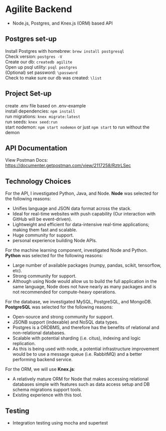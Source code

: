# Agilite Backend

- Node.js, Postgres, and Knex.js (ORM) based API

## Postgres set-up

Install Postgres with homebrew: `brew install postgresql`  
Check version: `postgres -V`  
Create our db: `createdb agilite`  
Open up psql utility: `psql postgres`  
(Optional) set password: `\password`  
Check to make sure our db was created: `\list`

## Project Set-up

create .env file based on .env-example  
install dependencies: `npm install`  
run migrations: `knex migrate:latest`  
run seeds: `knex seed:run`  
start nodemon: `npm start nodemon` or just `npm start` to run without the demon

## API Documentation

View Postman Docs: https://documenter.getpostman.com/view/2117258/RztrLSec

## Technology Choices

For the API, I investigated Python, Java, and Node. **Node** was selected for the following reasons:

- Unifies language and JSON data format across the stack.
- Ideal for real-time websites with push capability (Our interaction with GitHub will be event-driven).
- Lightweight and efficient for data-intensive real-time applications; making them fast and scalable.
- Huge community for support.
- personal experience building Node APIs.

For the machine learning component, investigated Node and Python. **Python** was selected for the following reasons:

- Large number of available packages (numpy, pandas, scikit, tensorflow, etc).
- Strong community for support.
- Although using Node would allow us to build the full application in the same language, Node does not have nearly as many packages and is not recommended for compute-heavy operations.

For the database, we investigated MySQL, PostgreSQL, and MongoDB. **PostgreSQL** was selected for the following reasons:

- Open-source and strong community for support.
- JSONB support (indexable) and NoSQL data types.
- Postgres is a ORDBMS, and therefore has the benefits of relational and non-relational databases.
- Scalable with potential sharding (i.e. citus), indexing and logic replication.
- As this is being used with node, a potential infrastructure improvement would be to use a message queue (i.e. RabbitMQ) and a better performing backend service.

For the ORM, we will use **Knex.js**:

- A relatively mature ORM for Node that makes accessing relational databases simple with features such as data access setup and DB schema migrations support tools.
- Existing experience with this tool.

## Testing

- Integration testing using mocha and supertest
